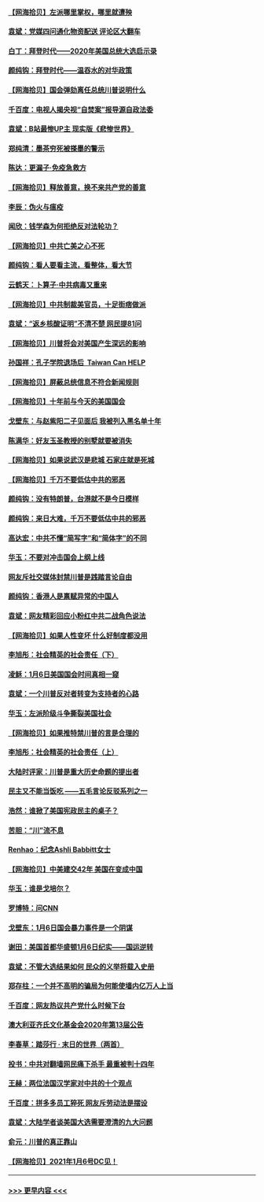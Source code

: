 #### [【网海拾贝】左派哪里掌权，哪里就遭殃](../pages/nsc993/n12715009.md?t=01280751) 
#### [袁斌：党媒四问通化物资配送 评论区大翻车](../pages/nsc993/n12714950.md?t=01280751) 
#### [白丁：拜登时代——2020年美国总统大选启示录](../pages/nsc993/n12714920.md?t=01280751) 
#### [颜纯钩：拜登时代——温吞水的对华政策](../pages/nsc993/n12713245.md?t=01280751) 
#### [【网海拾贝】国会弹劾离任总统川普说明什么](../pages/nsc993/n12712816.md?t=01280751) 
#### [千百度：电视人揭央视“自焚案”报导源自政法委](../pages/nsc993/n12709760.md?t=01280751) 
#### [袁斌：B站最惨UP主 现实版《悲惨世界》](../pages/nsc993/n12709686.md?t=01280751) 
#### [郑纯清：墨茶穷死被搽墨的警示](../pages/nsc993/n12709262.md?t=01280751) 
#### [陈达：更漏子·免疫急救方](../pages/nsc993/n12709244.md?t=01280751) 
#### [【网海拾贝】释放善意，换不来共产党的善意](../pages/nsc993/n12708361.md?t=01280751) 
#### [李辰：伪火与瘟疫](../pages/nsc993/n12707981.md?t=01280751) 
#### [闻欣：钱学森为何拒绝反对法轮功？](../pages/nsc993/n12707407.md?t=01280751) 
#### [【网海拾贝】中共亡美之心不死](../pages/nsc993/n12707621.md?t=01280751) 
#### [颜纯钩：看人要看主流，看整体，看大节](../pages/nsc993/n12707536.md?t=01280751) 
#### [云鹤天：卜算子‧中共病毒又重来](../pages/nsc993/n12707408.md?t=01280751) 
#### [【网海拾贝】中共制裁美官员，十足街痞做派](../pages/nsc993/n12705115.md?t=01280751) 
#### [袁斌：“返乡核酸证明”不清不楚 网民提81问](../pages/nsc993/n12704982.md?t=01280751) 
#### [【网海拾贝】川普将会对美国产生深远的影响](../pages/nsc993/n12703045.md?t=01280751) 
#### [孙国祥：孔子学院退场后  Taiwan Can HELP](../pages/nsc993/n12702430.md?t=01280751) 
#### [【网海拾贝】屏蔽总统信息不符合新闻规则](../pages/nsc993/n12699998.md?t=01280751) 
#### [【网海拾贝】十年前与今天的美国国会](../pages/nsc993/n12696993.md?t=01280751) 
#### [戈壁东：与赵紫阳二子见面后 我被列入黑名单十年](../pages/nsc993/n12696215.md?t=01280751) 
#### [陈满华：好友玉圣教授的别墅就要被消失](../pages/nsc993/n12695411.md?t=01280751) 
#### [【网海拾贝】如果说武汉是悲城 石家庄就是死城](../pages/nsc993/n12694589.md?t=01280751) 
#### [【网海拾贝】千万不要低估中共的邪恶](../pages/nsc993/n12692771.md?t=01280751) 
#### [颜纯钩：没有特朗普，台港就不是今日模样](../pages/nsc993/n12692678.md?t=01280751) 
#### [颜纯钩：来日大难，千万不要低估中共的邪恶](../pages/nsc993/n12692080.md?t=01280751) 
#### [高达宏：中共不懂“简写字”和“简体字”的不同](../pages/nsc993/n12692068.md?t=01280751) 
#### [华玉：不要对冲击国会上纲上线](../pages/nsc993/n12689948.md?t=01280751) 
#### [网友斥社交媒体封禁川普是践踏言论自由](../pages/nsc993/n12687482.md?t=01280751) 
#### [颜纯钩：香港人是禀赋异常的中国人](../pages/nsc993/n12685142.md?t=01280751) 
#### [袁斌：网友精彩回应小粉红中共二战角色说法](../pages/nsc993/n12684994.md?t=01280751) 
#### [【网海拾贝】如果人性变坏 什么好制度都没用](../pages/nsc993/n12683000.md?t=01280751) 
#### [李旭彤：社会精英的社会责任（下）](../pages/nsc993/n12680604.md?t=01280751) 
#### [凌稣：1月6日美国国会时间真相一窥](../pages/nsc993/n12682780.md?t=01280751) 
#### [袁斌：一个川普反对者转变为支持者的心路](../pages/nsc993/n12682700.md?t=01280751) 
#### [华玉：左派阶级斗争撕裂美国社会](../pages/nsc993/n12681226.md?t=01280751) 
#### [【网海拾贝】如果推特禁川普的言是合理的](../pages/nsc993/n12681232.md?t=01280751) 
#### [李旭彤：社会精英的社会责任（上）](../pages/nsc993/n12680501.md?t=01280751) 
#### [大陆时评家：川普是重大历史命题的提出者](../pages/nsc993/n12679904.md?t=01280751) 
#### [民主又不能当饭吃 ——五毛言论反驳系列之一](../pages/nsc993/n12679877.md?t=01280751) 
#### [浩然：谁掀了美国宪政民主的桌子？](../pages/nsc993/n12679850.md?t=01280751) 
#### [苦胆：“川”流不息](../pages/nsc993/n12678388.md?t=01280751) 
#### [Renhao：纪念Ashli Babbitt女士](../pages/nsc993/n12678359.md?t=01280751) 
#### [【网海拾贝】中美建交42年 美国在变成中国](../pages/nsc993/n12678324.md?t=01280751) 
#### [华玉：谁是戈培尔？](../pages/nsc993/n12677515.md?t=01280751) 
#### [罗博特：问CNN](../pages/nsc993/n12677172.md?t=01280751) 
#### [戈壁东：1月6日国会暴力事件是一个阴谋](../pages/nsc993/n12674639.md?t=01280751) 
#### [谢田：美国首都华盛顿1月6日纪实——国运逆转](../pages/nsc993/n12673190.md?t=01280751) 
#### [袁斌：不管大选结果如何 民众的义举将载入史册](../pages/nsc993/n12672787.md?t=01280751) 
#### [郑存柱：一个并不高明的骗局为何能使墙内亿万人上当](../pages/nsc993/n12671449.md?t=01280751) 
#### [千百度：网友热议共产党什么时候下台](../pages/nsc993/n12670442.md?t=01280751) 
#### [澳大利亚齐氏文化基金会2020年第13届公告](../pages/nsc993/n12670273.md?t=01280751) 
#### [李春草：踏莎行 · 末日的世界（两首）](../pages/nsc993/n12670253.md?t=01280751) 
#### [投书：中共对翻墙网民痛下杀手 最重被判十四年](../pages/nsc993/n12670190.md?t=01280751) 
#### [王赫：两位法国汉学家对中共的十个观点](../pages/nsc993/n12669593.md?t=01280751) 
#### [千百度：拼多多员工猝死 网友斥劳动法是摆设](../pages/nsc993/n12668081.md?t=01280751) 
#### [袁斌：大陆学者谈美国大选需要澄清的九大问题](../pages/nsc993/n12668023.md?t=01280751) 
#### [俞元：川普的真正靠山](../pages/nsc993/n12668000.md?t=01280751) 
#### [【网海拾贝】2021年1月6号DC见！](../pages/nsc993/n12664957.md?t=01280751) 

----
#### [ >>> 更早内容 <<< ](../indexes/nsc993-earlier.md)
